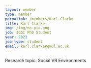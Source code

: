 ```yaml
---
layout: member
type: member
permalink: /members/Karl-Clarke
title: Karl Clarke
img: /img/no-pic.png
job: IGGI PhD Student
year: 2023
job-type: student
email: karl.clarke@qmul.ac.uk
---
```


Research topic: Social VR Environments